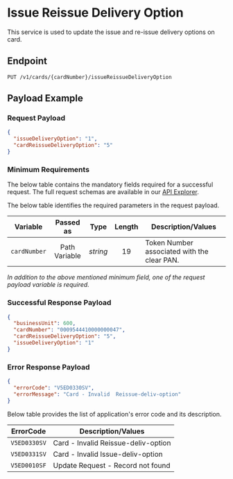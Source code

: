 # Issue Reissue Delivery Option

This service is used to update the issue and re-issue delivery options on card.

## Endpoint

`PUT /v1/cards/{cardNumber}/issueReissueDeliveryOption`

## Payload Example

### Request Payload

```json
{
  "issueDeliveryOption": "1",
  "cardReissueDeliveryOption": "5"
}
```

### Minimum Requirements

The below table contains the mandatory fields required for a successful request. The full request schemas are available in our [API Explorer](../api/?type=put&path=/v1/cards/{cardNumber}/issueReissueDeliveryOption).

The below table identifies the required parameters in the request payload.

| Variable | Passed as | Type | Length | Description/Values |
| -------- | :-------: | :--: | :------------: | ------------------ |
| `cardNumber` | Path Variable | *string* | 19 | Token Number associated with the clear PAN. | 

*In addition to the above mentioned minimum field, one of the request payload variable is required.*

### Successful Response Payload

```json
{
  "businessUnit": 600,
  "cardNumber": "0009544410000000047",
  "cardReissueDeliveryOption": "5",
  "issueDeliveryOption": "1"
}
```

### Error Response Payload

```json
{
  "errorCode": "V5ED0330SV",
  "errorMessage": "Card - Invalid  Reissue-deliv-option"  
}
```

Below table provides the list of application's error code and its description.

| ErrorCode |  Description/Values |
| --------  | ------------------ |
| `V5ED0330SV` | Card - Invalid  Reissue-deliv-option |        
| `V5ED0331SV` | Card - Invalid  Issue-deliv-option | 
| `V5ED0010SF` | Update Request - Record not found | 


